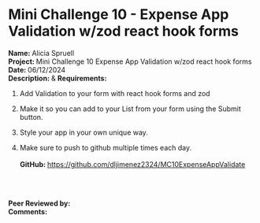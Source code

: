 # <b>Mini Challenge 10 - Expense App Validation w/zod react hook forms</b>


<b>Name: </b> Alicia Spruell<br>
<b>Project: </b>Mini Challenge 10 Expense App Validation w/zod react hook forms<br>
<b>Date: </b> 06/12/2024 <br>
<strong>Description: </strong> & <b>Requirements: </b><br>

1. Add Validation to your form with react hook forms and zod

2. Make it so you can add  to your List from your form using the Submit button.

3. Style your app in your own unique way.

4. Make sure to push to github multiple times each day.
<br><br>
<strong>GitHub: </strong> https://github.com/dljimenez2324/MC10ExpenseAppValidate <br><br>
<br>


<b>Peer Reviewed by: </b> <br>
<b>Comments: </b>  
